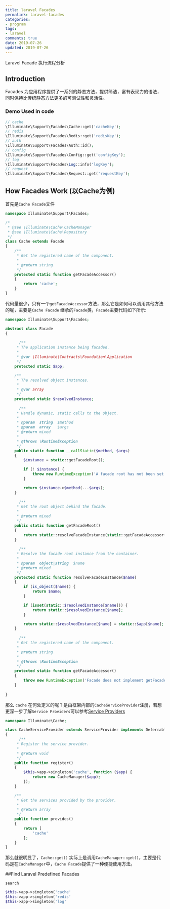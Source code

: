 ```yaml
---
title: laravel Facades
permalink: laravel-facades
categories:
- program
tags: 
- laravel
comments: true
date: 2019-07-26
updated: 2019-07-26
---
```

Laravel Facade 执行流程分析

## Introduction

Facades 为应用程序提供了一系列的静态方法，提供简洁，富有表现力的语法，同时保持比传统静态方法更多的可测试性和灵活性。

###  Demo Used in code

```php
// cache
\Illuminate\Support\Facades\Cache::get('cacheKey');
// redis
\Illuminate\Support\Facades\Redis::get('redisKey');
// auth
\Illuminate\Support\Facades\Auth::id();
// config
\Illuminate\Support\Facades\Config::get('configKey');
// log
\Illuminate\Support\Facades\Log::info('logKey');
// request
\Illuminate\Support\Facades\Request::get('requestKey');
```



## How Facades Work (以Cache为例)

首先是`Cache Facade`文件

```php
namespace Illuminate\Support\Facades;

/* 
 * @see \Illuminate\Cache\CacheManager
 * @see \Illuminate\Cache\Repository
 */
class Cache extends Facade
{
    /**
     * Get the registered name of the component.
     *
     * @return string
     */
    protected static function getFacadeAccessor()
    {
        return 'cache';
    }
}
```

代码量很少，只有一个`getFacadeAccessor`方法，那么它是如何可以调用其他方法的呢，主要是`Cache Facade` 继承的`Facade`类，`Facade`主要代码如下所示:

```php
namespace Illuminate\Support\Facades;

abstract class Facade
{
  
      /**
     * The application instance being facaded.
     *
     * @var \Illuminate\Contracts\Foundation\Application
     */
    protected static $app;

    /**
     * The resolved object instances.
     *
     * @var array
     */
    protected static $resolvedInstance;
  
      /**
     * Handle dynamic, static calls to the object.
     *
     * @param  string  $method
     * @param  array   $args
     * @return mixed
     *
     * @throws \RuntimeException
     */
    public static function __callStatic($method, $args)
    {
        $instance = static::getFacadeRoot();

        if (! $instance) {
            throw new RuntimeException('A facade root has not been set.');
        }

        return $instance->$method(...$args);
    }
  
      /**
     * Get the root object behind the facade.
     *
     * @return mixed
     */
    public static function getFacadeRoot()
    {
        return static::resolveFacadeInstance(static::getFacadeAccessor());
    }
  
      /**
     * Resolve the facade root instance from the container.
     *
     * @param  object|string  $name
     * @return mixed
     */
    protected static function resolveFacadeInstance($name)
    {
        if (is_object($name)) {
            return $name;
        }

        if (isset(static::$resolvedInstance[$name])) {
            return static::$resolvedInstance[$name];
        }

        return static::$resolvedInstance[$name] = static::$app[$name];
    }
  
      /**
     * Get the registered name of the component.
     *
     * @return string
     *
     * @throws \RuntimeException
     */
    protected static function getFacadeAccessor()
    {
        throw new RuntimeException('Facade does not implement getFacadeAccessor method.');
    }
  
}
```



那么   `cache` 在何处定义的呢？是由框架内部的`CacheServiceProvider`注册，若想更深一步了解`Service Providers`可以参考[Service Providers](https://laravel.com/docs/master/providers)

```php
namespace Illuminate\Cache;

class CacheServiceProvider extends ServiceProvider implements DeferrableProvider
{
      /**
     * Register the service provider.
     *
     * @return void
     */
    public function register()
    {
        $this->app->singleton('cache', function ($app) {
            return new CacheManager($app);
        });
    }

    /**
     * Get the services provided by the provider.
     *
     * @return array
     */
    public function provides()
    {
        return [
            'cache'
        ];
    }
}
```

那么就很明显了，`Cache::get()` 实际上是调用`CacheManager::get()`，主要是代码是在`CacheManager`中，`Cache Facade`提供了一种便捷使用方法。



##Find Laravel Predefined Facades

`search`

```php
$this->app->singleton('cache'
$this->app->singleton('redis'
$this->app->singleton('log'                      
```



